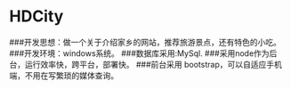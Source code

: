 # HDCity
###开发思想：做一个关于介绍家乡的网站，推荐旅游景点，还有特色的小吃。
###开发环境：windows系统。
###数据库采用:MySql.
###采用node作为后台，运行效率快，跨平台，部署快。
###前台采用 bootstrap，可以自适应手机端，不用在写繁琐的媒体查询。

